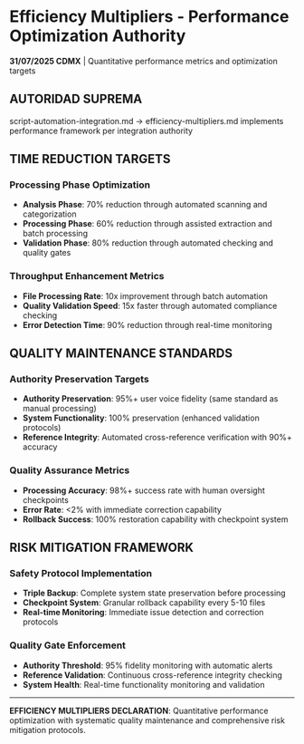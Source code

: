 # Efficiency Multipliers - Performance Optimization Authority

**31/07/2025 CDMX** | Quantitative performance metrics and optimization targets

## AUTORIDAD SUPREMA
script-automation-integration.md → efficiency-multipliers.md implements performance framework per integration authority

## TIME REDUCTION TARGETS

### **Processing Phase Optimization**
- **Analysis Phase**: 70% reduction through automated scanning and categorization
- **Processing Phase**: 60% reduction through assisted extraction and batch processing
- **Validation Phase**: 80% reduction through automated checking and quality gates

### **Throughput Enhancement Metrics**
- **File Processing Rate**: 10x improvement through batch automation
- **Quality Validation Speed**: 15x faster through automated compliance checking  
- **Error Detection Time**: 90% reduction through real-time monitoring

## QUALITY MAINTENANCE STANDARDS

### **Authority Preservation Targets**
- **Authority Preservation**: 95%+ user voice fidelity (same standard as manual processing)
- **System Functionality**: 100% preservation (enhanced validation protocols)
- **Reference Integrity**: Automated cross-reference verification with 90%+ accuracy

### **Quality Assurance Metrics**
- **Processing Accuracy**: 98%+ success rate with human oversight checkpoints
- **Error Rate**: <2% with immediate correction capability
- **Rollback Success**: 100% restoration capability with checkpoint system

## RISK MITIGATION FRAMEWORK

### **Safety Protocol Implementation**
- **Triple Backup**: Complete system state preservation before processing
- **Checkpoint System**: Granular rollback capability every 5-10 files
- **Real-time Monitoring**: Immediate issue detection and correction protocols

### **Quality Gate Enforcement**
- **Authority Threshold**: 95% fidelity monitoring with automatic alerts
- **Reference Validation**: Continuous cross-reference integrity checking
- **System Health**: Real-time functionality monitoring and validation

---

**EFFICIENCY MULTIPLIERS DECLARATION**: Quantitative performance optimization with systematic quality maintenance and comprehensive risk mitigation protocols.